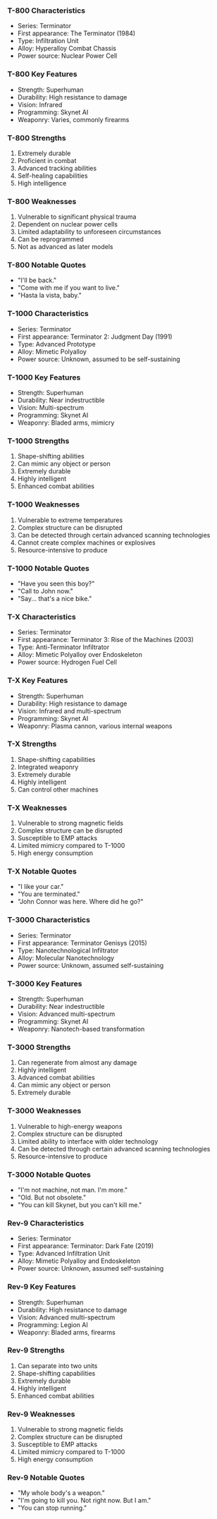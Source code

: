 ### T-800 Characteristics
- Series: Terminator
- First appearance: The Terminator (1984)
- Type: Infiltration Unit
- Alloy: Hyperalloy Combat Chassis
- Power source: Nuclear Power Cell
<!-- SPLIT -->
### T-800 Key Features
- Strength: Superhuman
- Durability: High resistance to damage
- Vision: Infrared
- Programming: Skynet AI
- Weaponry: Varies, commonly firearms
<!-- SPLIT -->
### T-800 Strengths
1. Extremely durable
2. Proficient in combat
3. Advanced tracking abilities
4. Self-healing capabilities
5. High intelligence
<!-- SPLIT -->
### T-800 Weaknesses
1. Vulnerable to significant physical trauma
2. Dependent on nuclear power cells
3. Limited adaptability to unforeseen circumstances
4. Can be reprogrammed
5. Not as advanced as later models
<!-- SPLIT -->
### T-800 Notable Quotes
- "I'll be back."
- "Come with me if you want to live."
- "Hasta la vista, baby."

<!-- SPLIT -->
### T-1000 Characteristics
- Series: Terminator
- First appearance: Terminator 2: Judgment Day (1991)
- Type: Advanced Prototype
- Alloy: Mimetic Polyalloy
- Power source: Unknown, assumed to be self-sustaining
<!-- SPLIT -->
### T-1000 Key Features
- Strength: Superhuman
- Durability: Near indestructible
- Vision: Multi-spectrum
- Programming: Skynet AI
- Weaponry: Bladed arms, mimicry
<!-- SPLIT -->
### T-1000 Strengths
1. Shape-shifting abilities
2. Can mimic any object or person
3. Extremely durable
4. Highly intelligent
5. Enhanced combat abilities
<!-- SPLIT -->
### T-1000 Weaknesses
1. Vulnerable to extreme temperatures
2. Complex structure can be disrupted
3. Can be detected through certain advanced scanning technologies
4. Cannot create complex machines or explosives
5. Resource-intensive to produce
<!-- SPLIT -->
### T-1000 Notable Quotes
- "Have you seen this boy?"
- "Call to John now."
- "Say... that's a nice bike."

<!-- SPLIT -->
### T-X Characteristics
- Series: Terminator
- First appearance: Terminator 3: Rise of the Machines (2003)
- Type: Anti-Terminator Infiltrator
- Alloy: Mimetic Polyalloy over Endoskeleton
- Power source: Hydrogen Fuel Cell
<!-- SPLIT -->
### T-X Key Features
- Strength: Superhuman
- Durability: High resistance to damage
- Vision: Infrared and multi-spectrum
- Programming: Skynet AI
- Weaponry: Plasma cannon, various internal weapons
<!-- SPLIT -->
### T-X Strengths
1. Shape-shifting capabilities
2. Integrated weaponry
3. Extremely durable
4. Highly intelligent
5. Can control other machines
<!-- SPLIT -->
### T-X Weaknesses
1. Vulnerable to strong magnetic fields
2. Complex structure can be disrupted
3. Susceptible to EMP attacks
4. Limited mimicry compared to T-1000
5. High energy consumption
<!-- SPLIT -->
### T-X Notable Quotes
- "I like your car."
- "You are terminated."
- "John Connor was here. Where did he go?"

<!-- SPLIT -->
### T-3000 Characteristics
- Series: Terminator
- First appearance: Terminator Genisys (2015)
- Type: Nanotechnological Infiltrator
- Alloy: Molecular Nanotechnology
- Power source: Unknown, assumed self-sustaining
<!-- SPLIT -->
### T-3000 Key Features
- Strength: Superhuman
- Durability: Near indestructible
- Vision: Advanced multi-spectrum
- Programming: Skynet AI
- Weaponry: Nanotech-based transformation
<!-- SPLIT -->
### T-3000 Strengths
1. Can regenerate from almost any damage
2. Highly intelligent
3. Advanced combat abilities
4. Can mimic any object or person
5. Extremely durable
<!-- SPLIT -->
### T-3000 Weaknesses
1. Vulnerable to high-energy weapons
2. Complex structure can be disrupted
3. Limited ability to interface with older technology
4. Can be detected through certain advanced scanning technologies
5. Resource-intensive to produce
<!-- SPLIT -->
### T-3000 Notable Quotes
- "I'm not machine, not man. I'm more."
- "Old. But not obsolete."
- "You can kill Skynet, but you can't kill me."

<!-- SPLIT -->
### Rev-9 Characteristics
- Series: Terminator
- First appearance: Terminator: Dark Fate (2019)
- Type: Advanced Infiltration Unit
- Alloy: Mimetic Polyalloy and Endoskeleton
- Power source: Unknown, assumed self-sustaining
<!-- SPLIT -->
### Rev-9 Key Features
- Strength: Superhuman
- Durability: High resistance to damage
- Vision: Advanced multi-spectrum
- Programming: Legion AI
- Weaponry: Bladed arms, firearms
<!-- SPLIT -->
### Rev-9 Strengths
1. Can separate into two units
2. Shape-shifting capabilities
3. Extremely durable
4. Highly intelligent
5. Enhanced combat abilities
<!-- SPLIT -->
### Rev-9 Weaknesses
1. Vulnerable to strong magnetic fields
2. Complex structure can be disrupted
3. Susceptible to EMP attacks
4. Limited mimicry compared to T-1000
5. High energy consumption
<!-- SPLIT -->
### Rev-9 Notable Quotes
- "My whole body's a weapon."
- "I'm going to kill you. Not right now. But I am."
- "You can stop running."
